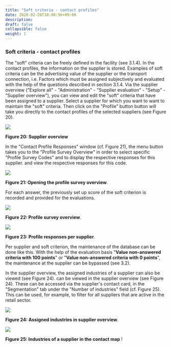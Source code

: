 ```yaml
---
title: "Soft criteria - contact profiles"
date: 2020-02-28T10:08:56+09:00
description: 
draft: false
collapsible: false
weight: 1
---
```

### Soft criteria - contact profiles

The "soft" criteria can be freely defined in the facility (see 3.1.4). In the 
contact profiles, the information on the supplier is stored. Examples of soft criteria can be the advertising value of the supplier or the transport connection, i.e. 
Factors which must be assigned subjectively and evaluated with the help of the questions described in section 3.1.4.
Via the supplier overview ("Explore all" - "Administration" - "Supplier evaluation" - "Setup" - "Supplier overview"), you can view and edit the "soft" criteria that have been assigned to a supplier. Select a supplier for which you want to 
want to maintain the "soft" criteria. Then click on the "Profile" button 
button will take you directly to the contact profiles of the selected suppliers (see Figure 20).

![](images/connectornav/easysupraWeb/Abb20.png)

**Figure 20: Supplier overview**

In the "Contact Profile Responses" window (cf. Figure 21), the menu button takes you to the "Profile Survey Overview" in order to select specific "Profile Survey Codes" and to display the respective responses for this supplier. 
and view the respective responses for this code.  

![](images/connectornav/easysupraWeb/Abb21.png)

**Figure 21: Opening the profile survey overview**.

For each answer, the previously set up score of the soft criterion is recorded 
and provided for the evaluations. 

![](images/connectornav/easysupraWeb/Abb22.png)

**Figure 22: Profile survey overview**.

![](images/connectornav/easysupraWeb/Abb23.png)

**Figure 23: Profile responses per supplier**.

Per supplier and soft criterion, the maintenance of the database can be done like this. With the help of the evaluation basis "**Value non-answered criteria with 100 points**" or "**Value non-answered criteria with 0 points**", the maintenance at the 
supplier can be bypassed (see 3.2).

In the supplier overview, the assigned industries of a supplier can also be viewed (see Figure 24). 
can be viewed in the supplier overview (see Figure 24). These can be accessed via the supplier's contact card, 
in the "Segmentation" tab under the "Number of industries" field (cf. Figure 25). This can be used, for example, to filter for all suppliers that are active in the retail sector.

![](images/connectornav/easysupraWeb/Abb24.png)

**Figure 24: Assigned industries in supplier overview**.

![](images/connectornav/easysupraWeb/Abb25.png)

**Figure 25: Industries of a supplier in the contact map** !


